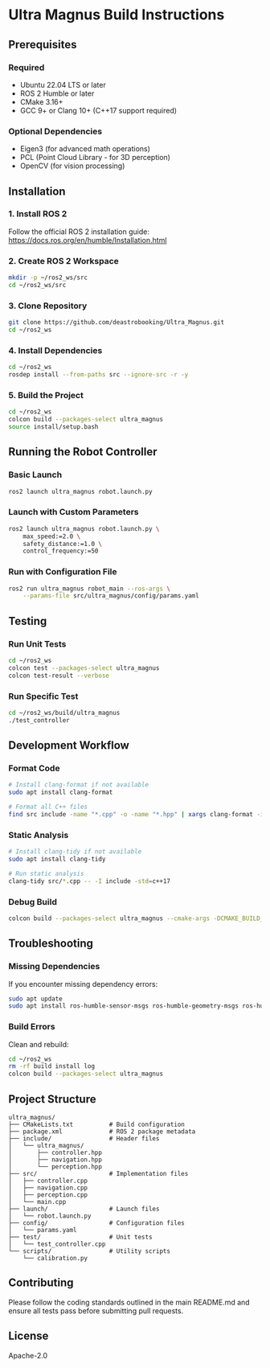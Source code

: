 # Ultra Magnus Build Instructions

## Prerequisites

### Required
- Ubuntu 22.04 LTS or later
- ROS 2 Humble or later
- CMake 3.16+
- GCC 9+ or Clang 10+ (C++17 support required)

### Optional Dependencies
- Eigen3 (for advanced math operations)
- PCL (Point Cloud Library - for 3D perception)
- OpenCV (for vision processing)

## Installation

### 1. Install ROS 2

Follow the official ROS 2 installation guide:
https://docs.ros.org/en/humble/Installation.html

### 2. Create ROS 2 Workspace

```bash
mkdir -p ~/ros2_ws/src
cd ~/ros2_ws/src
```

### 3. Clone Repository

```bash
git clone https://github.com/deastrobooking/Ultra_Magnus.git
cd ~/ros2_ws
```

### 4. Install Dependencies

```bash
cd ~/ros2_ws
rosdep install --from-paths src --ignore-src -r -y
```

### 5. Build the Project

```bash
cd ~/ros2_ws
colcon build --packages-select ultra_magnus
source install/setup.bash
```

## Running the Robot Controller

### Basic Launch

```bash
ros2 launch ultra_magnus robot.launch.py
```

### Launch with Custom Parameters

```bash
ros2 launch ultra_magnus robot.launch.py \
    max_speed:=2.0 \
    safety_distance:=1.0 \
    control_frequency:=50
```

### Run with Configuration File

```bash
ros2 run ultra_magnus robot_main --ros-args \
    --params-file src/ultra_magnus/config/params.yaml
```

## Testing

### Run Unit Tests

```bash
cd ~/ros2_ws
colcon test --packages-select ultra_magnus
colcon test-result --verbose
```

### Run Specific Test

```bash
cd ~/ros2_ws/build/ultra_magnus
./test_controller
```

## Development Workflow

### Format Code

```bash
# Install clang-format if not available
sudo apt install clang-format

# Format all C++ files
find src include -name "*.cpp" -o -name "*.hpp" | xargs clang-format -i
```

### Static Analysis

```bash
# Install clang-tidy if not available
sudo apt install clang-tidy

# Run static analysis
clang-tidy src/*.cpp -- -I include -std=c++17
```

### Debug Build

```bash
colcon build --packages-select ultra_magnus --cmake-args -DCMAKE_BUILD_TYPE=Debug
```

## Troubleshooting

### Missing Dependencies

If you encounter missing dependency errors:

```bash
sudo apt update
sudo apt install ros-humble-sensor-msgs ros-humble-geometry-msgs ros-humble-nav-msgs
```

### Build Errors

Clean and rebuild:

```bash
cd ~/ros2_ws
rm -rf build install log
colcon build --packages-select ultra_magnus
```

## Project Structure

```
ultra_magnus/
├── CMakeLists.txt          # Build configuration
├── package.xml             # ROS 2 package metadata
├── include/                # Header files
│   └── ultra_magnus/
│       ├── controller.hpp
│       ├── navigation.hpp
│       └── perception.hpp
├── src/                    # Implementation files
│   ├── controller.cpp
│   ├── navigation.cpp
│   ├── perception.cpp
│   └── main.cpp
├── launch/                 # Launch files
│   └── robot.launch.py
├── config/                 # Configuration files
│   └── params.yaml
├── test/                   # Unit tests
│   └── test_controller.cpp
└── scripts/                # Utility scripts
    └── calibration.py
```

## Contributing

Please follow the coding standards outlined in the main README.md and ensure all tests pass before submitting pull requests.

## License

Apache-2.0
